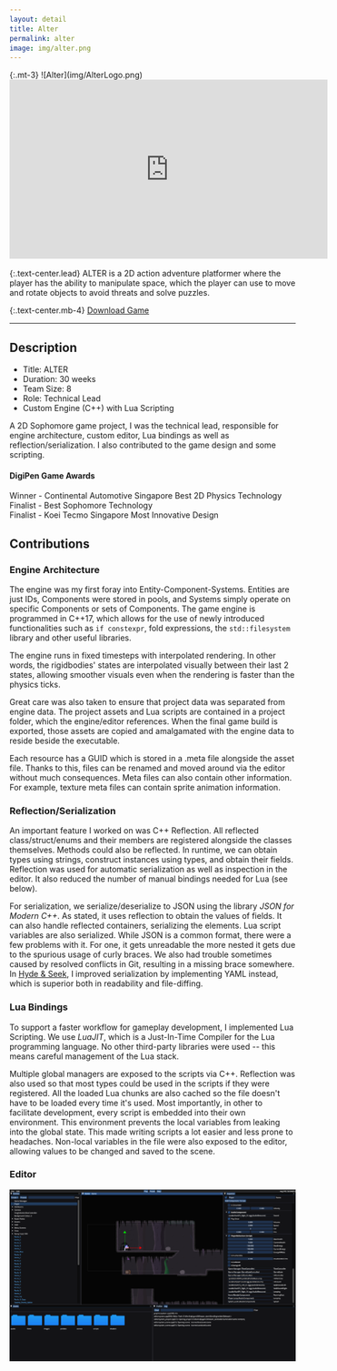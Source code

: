 ```yaml
---
layout: detail
title: Alter
permalink: alter
image: img/alter.png
---
```

<div class="row">
<div class="col-lg-3 col-sm-3"></div>
<div class="col-lg-6 col-sm-6" markdown="1">
{:.mt-3}
![Alter](img/AlterLogo.png)
</div>
<div class="col-lg-3 col-sm-3"></div>
</div>

<div class='embed-container'>
    <iframe width="560" height="315" src="https://www.youtube.com/embed/mGc2YTy8bLY?rel=0" frameborder="0" allow="accelerometer; autoplay; encrypted-media; gyroscope; picture-in-picture" allowfullscreen></iframe>
</div>

{:.text-center.lead}
ALTER is a 2D action adventure platformer where the player has the ability to manipulate space, which the player can use to move and rotate objects to avoid threats and solve puzzles.

{:.text-center.mb-4}
<a class="btn btn-lg btn-primary" href="https://games.digipen.edu/games/alter">Download Game</a>

<hr>

## Description

- Title: ALTER
- Duration: 30 weeks
- Team Size: 8
- Role: Technical Lead
- Custom Engine (C++) with Lua Scripting

A 2D Sophomore game project, I was the technical lead, responsible for engine architecture, custom editor,
Lua bindings as well as reflection/serialization. I also contributed to the game design and some scripting.

#### DigiPen Game Awards
Winner - Continental Automotive Singapore Best 2D Physics Technology  
Finalist - Best Sophomore Technology  
Finalist - Koei Tecmo Singapore Most Innovative Design

## Contributions

### Engine Architecture

The engine was my first foray into Entity-Component-Systems.
Entities are just IDs, Components were stored in pools,
and Systems simply operate on specific Components or sets of Components.
The game engine is programmed in C++17, which allows for the use of newly introduced functionalities
such as `if constexpr`, fold expressions, the `std::filesystem` library and other useful libraries.

The engine runs in fixed timesteps with interpolated rendering. In other words, the rigidbodies' states
are interpolated visually between their last 2 states, allowing smoother visuals even when the rendering is faster than
the physics ticks.

Great care was also taken to ensure that project data was separated from engine data. The project assets and Lua scripts
are contained in a project folder, which the engine/editor references. When the final game build is exported,
those assets are copied and amalgamated with the engine data to reside beside the executable.

Each resource has a GUID which is stored in a .meta file alongside the asset file. Thanks to this, files can
be renamed and moved around via the editor without much consequences. Meta files can also contain other information.
For example, texture meta files can contain sprite animation information.

### Reflection/Serialization

An important feature I worked on was C++ Reflection. All reflected class/struct/enums and their members are registered
alongside the classes themselves. Methods could also be reflected.
In runtime, we can obtain types using strings, construct instances using types, and obtain their fields.
Reflection was used for automatic serialization as well as inspection in the editor. It also reduced the number
of manual bindings needed for Lua (see below).

For serialization, we serialize/deserialize to JSON using the library *JSON for Modern C++*. As stated, it uses
reflection to obtain the values of fields. It can also handle reflected containers, serializing the elements.
Lua script variables are also serialized. While JSON is a common format, there were a few problems with it.
For one, it gets unreadable the more nested it gets due to the spurious usage of curly braces. We also had trouble
sometimes caused by resolved conflicts in Git, resulting in a missing brace somewhere. In [Hyde & Seek](/hydeandseek),
I improved serialization by implementing YAML instead, which is superior both in readability and file-diffing.

### Lua Bindings

To support a faster workflow for gameplay development, I implemented Lua Scripting. We use *LuaJIT*, which is a
Just-In-Time Compiler for the Lua programming language. No other third-party libraries were used -- this means
careful management of the Lua stack.

Multiple global managers are exposed to the scripts via C++. Reflection was also used so that most types could be
used in the scripts if they were registered. All the loaded Lua chunks are also cached so the file doesn't have to be
loaded every time it's used. Most importantly, in other to facilitate development, every script
is embedded into their own environment. This environment prevents the local variables from leaking into the
global state. This made writing scripts a lot easier and less prone to headaches. Non-local variables in the file
were also exposed to the editor, allowing values to be changed and saved to the scene.

### Editor

![Screenshot](img/alter_editor.png)